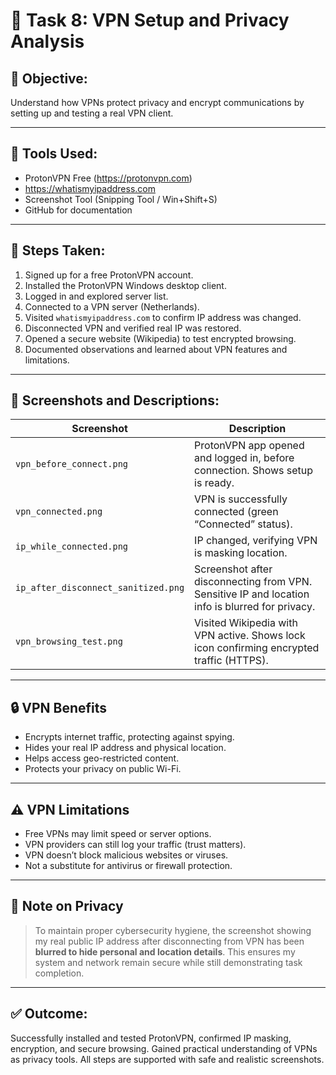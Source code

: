 # 🔐 Task 8: VPN Setup and Privacy Analysis

## 📌 Objective:
Understand how VPNs protect privacy and encrypt communications by setting up and testing a real VPN client.

---

## 🧰 Tools Used:
- ProtonVPN Free (https://protonvpn.com)
- https://whatismyipaddress.com
- Screenshot Tool (Snipping Tool / Win+Shift+S)
- GitHub for documentation

---

## 🧪 Steps Taken:

1. Signed up for a free ProtonVPN account.
2. Installed the ProtonVPN Windows desktop client.
3. Logged in and explored server list.
4. Connected to a VPN server (Netherlands).
5. Visited `whatismyipaddress.com` to confirm IP address was changed.
6. Disconnected VPN and verified real IP was restored.
7. Opened a secure website (Wikipedia) to test encrypted browsing.
8. Documented observations and learned about VPN features and limitations.

---

## 📸 Screenshots and Descriptions:

| Screenshot | Description |
|------------|-------------|
| `vpn_before_connect.png` | ProtonVPN app opened and logged in, before connection. Shows setup is ready. |
| `vpn_connected.png` | VPN is successfully connected (green “Connected” status). |
| `ip_while_connected.png` | IP changed, verifying VPN is masking location. |
| `ip_after_disconnect_sanitized.png` | Screenshot after disconnecting from VPN. Sensitive IP and location info is blurred for privacy. |
| `vpn_browsing_test.png` | Visited Wikipedia with VPN active. Shows lock icon confirming encrypted traffic (HTTPS). |

---

## 🔒 VPN Benefits

- Encrypts internet traffic, protecting against spying.
- Hides your real IP address and physical location.
- Helps access geo-restricted content.
- Protects your privacy on public Wi-Fi.

---

## ⚠️ VPN Limitations

- Free VPNs may limit speed or server options.
- VPN providers can still log your traffic (trust matters).
- VPN doesn’t block malicious websites or viruses.
- Not a substitute for antivirus or firewall protection.

---

## 🔐 Note on Privacy

> To maintain proper cybersecurity hygiene, the screenshot showing my real public IP address after disconnecting from VPN has been **blurred to hide personal and location details**. This ensures my system and network remain secure while still demonstrating task completion.

---

## ✅ Outcome:
Successfully installed and tested ProtonVPN, confirmed IP masking, encryption, and secure browsing. Gained practical understanding of VPNs as privacy tools. All steps are supported with safe and realistic screenshots.
